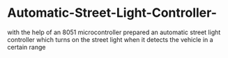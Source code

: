 # Automatic-Street-Light-Controller-
 with the help of an 8051 microcontroller prepared an automatic  street light controller which turns on the street light when it detects  the vehicle in a certain range
